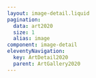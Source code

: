 ```yaml
---
layout: image-detail.liquid
pagination:
  data: art2020
  size: 1
  alias: image
component: image-detail
eleventyNavigation:
  key: ArtDetail2020
  parent: ArtGallery2020
---
```

